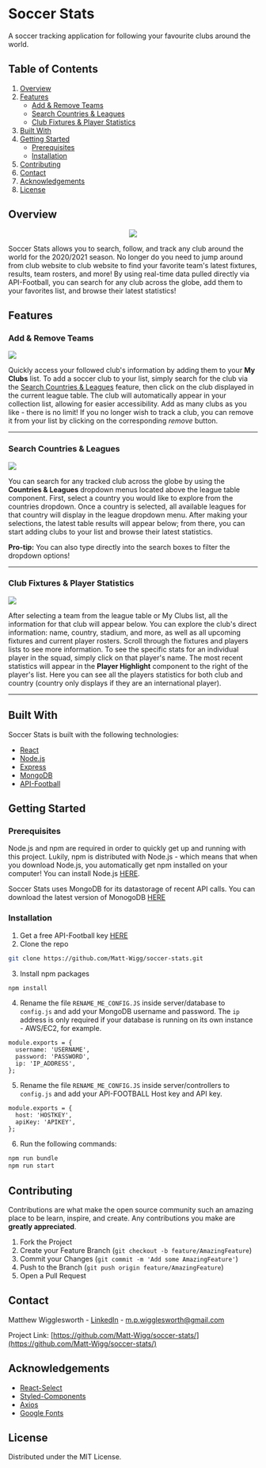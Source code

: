 # Soccer Stats
A soccer tracking application for following your favourite clubs around the world.

## Table of Contents

1. [Overview](#overview)
2. [Features](#features)
    * [Add & Remove Teams](#add--remove-teams)
    * [Search Countries & Leagues](#search-countries--leagues)
    * [Club Fixtures & Player Statistics](#club-fixtures--player-statistics)
3. [Built With](#built-with)
4. [Getting Started](#getting-started)
    * [Prerequisites](#prerequisites)
    * [Installation](#installation)
5. [Contributing](#contributing)
6. [Contact](#contact)
7. [Acknowledgements](#acknowledgements)
8. [License](#license)


## Overview
<p align="center" height="200"><img src="https://i.imgur.com/GMB74Ka.png"></p>
<p>Soccer Stats allows you to search, follow, and track any club around the world for the 2020/2021 season. No longer do you need to jump around from club website to club website to find your favorite team's latest fixtures, results, team rosters, and more! By using real-time data pulled directly via API-Football, you can search for any club across the globe, add them to your favorites list, and browse their latest statistics!</p>

## Features

### Add & Remove Teams
<p><img src="https://media.giphy.com/media/7Eh9Ybna9Gw9NwQKDl/giphy.gif"></p>

Quickly access your followed club's information by adding them to your <b>My Clubs</b> list. To add a soccer club to your list, simply search for the club via the [Search Countries & Leagues](#search-countries--leagues) feature, then click on the club displayed in the current league table. The club will automatically appear in your collection list, allowing for easier accessibility. Add as many clubs as you like - there is no limit! If you no longer wish to track a club, you can remove it from your list by clicking on the corresponding *remove* button.

---

### Search Countries & Leagues
<p><img src="https://media.giphy.com/media/q6vKDPvdgwUktIXuqz/giphy.gif"></p>

You can search for any tracked club across the globe by using the <b>Countries & Leagues</b> dropdown menus located above the league table component. First, select a country you would like to explore from the countries dropdown. Once a country is selected, all available leagues for that country will display in the league dropdown menu. After making your selections, the latest table results will appear below; from there, you can start adding clubs to your list and browse their latest statistics. 
<p><b>Pro-tip:</b> You can also type directly into the search boxes to filter the dropdown options!</p>

---

### Club Fixtures & Player Statistics
<p><img src="https://media.giphy.com/media/lLESmb4K6uoGazEjYA/giphy.gif"></p>

After selecting a team from the league table or My Clubs list, all the information for that club will appear below. You can explore the club's direct information: name, country, stadium, and more, as well as all upcoming fixtures and current player rosters. Scroll through the fixtures and players lists to see more information. To see the specific stats for an individual player in the squad, simply click on that player's name. The most recent statistics will appear in the <b>Player Highlight</b> component to the right of the player's list. Here you can see all the players statistics for both club and country (country only displays if they are an international player).

---

## Built With

Soccer Stats is built with the following technologies:
* [React](https://reactjs.org/)
* [Node.js](https://nodejs.org/en/)
* [Express](https://expressjs.com/)
* [MongoDB](https://www.mongodb.com/)
* [API-Football](https://www.api-football.com/)

## Getting Started

### Prerequisites

Node.js and npm are required in order to quickly get up and running with this project. Lukily, npm is distributed with Node.js - which means that when you download Node.js, you automatically get npm installed on your computer! You can install Node.js [HERE](https://nodejs.org/en/).

Soccer Stats uses MongoDB for its datastorage of recent API calls. You can download the latest version of MonogoDB [HERE](https://www.mongodb.com/try/download/community)

### Installation

1. Get a free API-Football key [HERE](https://rapidapi.com/api-sports/api/api-football/pricing)
2. Clone the repo
```sh
git clone https://github.com/Matt-Wigg/soccer-stats.git
```
3. Install npm packages
```sh
npm install
```
4. Rename the file `RENAME_ME_CONFIG.JS` inside server/database to `config.js` and add your MongoDB username and password. The `ip` address is only required if your database is running on its own instance - AWS/EC2, for example.
```JS
module.exports = {
  username: 'USERNAME',
  password: 'PASSWORD',
  ip: 'IP_ADDRESS',
};
```
5. Rename the file `RENAME_ME_CONFIG.JS` inside server/controllers to `config.js` and add your API-FOOTBALL Host key and API key.
```JS
module.exports = {
  host: 'HOSTKEY',
  apiKey: 'APIKEY',
};
```
6. Run the following commands:
```sh
npm run bundle
npm run start
```

## Contributing

Contributions are what make the open source community such an amazing place to be learn, inspire, and create. Any contributions you make are **greatly appreciated**.

1. Fork the Project
2. Create your Feature Branch (`git checkout -b feature/AmazingFeature`)
3. Commit your Changes (`git commit -m 'Add some AmazingFeature'`)
4. Push to the Branch (`git push origin feature/AmazingFeature`)
5. Open a Pull Request

## Contact

Matthew Wigglesworth - [LinkedIn](https://www.linkedin.com/in/matt-wigg/) - m.p.wigglesworth@gmail.com

Project Link: [https://github.com/Matt-Wigg/soccer-stats/](https://github.com/Matt-Wigg/soccer-stats/)

## Acknowledgements

* [React-Select](https://react-select.com/home)
* [Styled-Components](https://styled-components.com/)
* [Axios](https://github.com/axios/axios)
* [Google Fonts](https://fonts.google.com/)

## License

Distributed under the MIT License.
